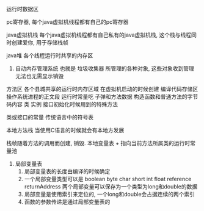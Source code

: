 运行时数据区

pc寄存器, 每个java虚拟机线程都有自己的pc寄存器

java虚拟机栈 每个java虚拟机线程都有自己私有的java虚拟机栈, 这个栈与线程同时创建爱你, 用于存储栈帧

java堆 各个线程运行时共享的内存区
1. 自动内存管理系统 也就是 垃圾收集器 所管理的各种对象, 这些对象收到管理 无法也无需显示销毁

方法区
各个县城共享的运行时内存区域
在虚拟机启动的时候创建
编译代码存储区 操作系统进程的正文段
运行时常量吃 子弹和方法数据 构造函数和普通方法的字节码内容
类 实例 接口初始化时候用到的特殊方法

类或接口的常量
传统语言中的符号表

本地方法栈
当使用C语言的时候就会有本地方发展

栈帧随着方法的调用而创建, 销毁.
本地变量表 + 指向当前方法所属类的运行时常量池
1. 局部变量表
	1. 局部变量表的长度由编译的时候确定
	2. 一个局部变量类型可以是 boolean byte char short int float reference returnAddress 两个局部变量可以保存为一个类型为long和double的数据
	3. 局部变量是使用索引来定位的, 一个long和double会占据连续的两个索引
	4. 函数的参数传递是通过局部变量表的